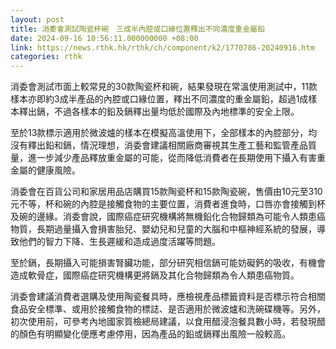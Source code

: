 ```yaml
---
layout: post
title: 消委會測試陶瓷杯碗　三成半內腔或口緣位置釋出不同濃度重金屬鉛
date: 2024-09-16 10:56:11.000000000 +08:00
link: https://news.rthk.hk/rthk/ch/component/k2/1770786-20240916.htm
categories: rthk
---
```


消委會測試市面上較常見的30款陶瓷杯和碗，結果發現在常溫使用測試中，11款樣本亦即約3成半產品的內腔或口緣位置，釋出不同濃度的重金屬鉛，超過1成樣本釋出鎘，不過各樣本的鉛及鎘釋出量均低於國際及內地標準的安全上限。

至於13款標示適用於微波爐的樣本在模擬高溫使用下，全部樣本的內腔部分，均沒有釋出鉛和鎘，情況理想，消委會建議相關廠商審視其生產工藝和監管產品質量，進一步減少產品釋放重金屬的可能，從而降低消費者在長期使用下攝入有害重金屬的健康風險。

消委會在百貨公司和家居用品店購買15款陶瓷杯和15款陶瓷碗，售價由10元至310元不等，杯和碗的內腔是接觸食物的主要位置，消費者進食時，口唇亦會接觸到杯及碗的邊緣。消委會說，國際癌症研究機構將無機鉛化合物歸類為可能令人類患癌物質，長期過量攝入會損害胎兒、嬰幼兒和兒童的大腦和中樞神經系統的發展，導致他們的智力下降、生長遲緩和造成過度活躍等問題。

至於鎘，長期攝入可能損害腎臟功能，部分研究相信鎘可能妨礙鈣的吸收，有機會造成軟骨症，國際癌症研究機構更將鎘及其化合物歸類為令人類患癌物質。

消委會建議消費者選購及使用陶瓷餐具時，應檢視產品標籤資料是否標示符合相關食品安全標準、或用於接觸食物的標誌、是否適用於微波爐和洗碗碟機等。另外，初次使用前，可參考內地國家質檢總局建議，以食用醋浸泡餐具數小時，若發現醋的顏色有明顯變化便應考慮停用，因為產品的鉛或鎘釋出風險一般較高。
